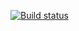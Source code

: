 [![Build status](https://ci.appveyor.com/api/projects/status/4mytimgc93u7seys/branch/master?svg=true)](https://ci.appveyor.com/project/haniokasai/ranet/branch/master)
